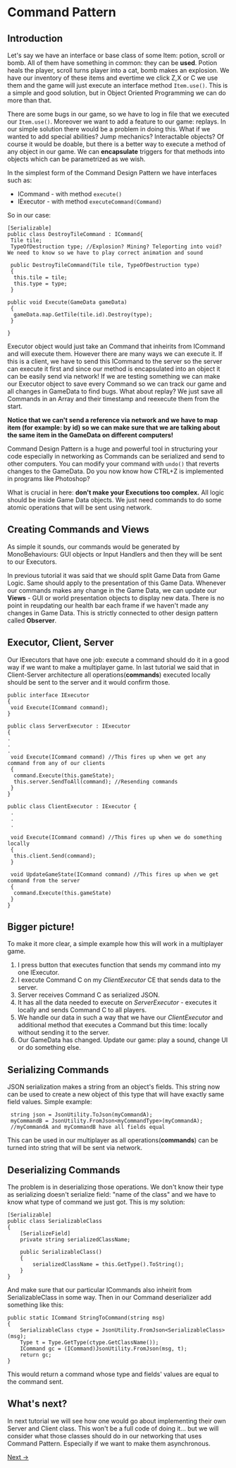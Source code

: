 # Command Pattern

## Introduction

Let's say we have an interface or base class of some Item: potion, scroll or bomb. All of them have something in common: they can be **used**. Potion heals the player, scroll turns player into a cat, bomb makes an explosion. We have our inventory of these items and evertime we click Z,X or C we use them and the game will just execute an interface method ``` Item.use() ```. This is a simple and good solution, but in Object Oriented Programming we can do more than that.

There are some bugs in our game, so we have to log in file that we executed our ```Item.use()```. Moreover we want to add a feature to our game: replays. In our simple solution there would be a problem in doing this. What if we wanted to add special abilities? Jump mechanics? Interactable objects? Of course it would be doable, but there is a better way to execute a method of any object in our game. We can **encapsulate** triggers for that methods into objects which can be parametrized as we wish.

In the simplest form of the Command Design Pattern we have interfaces such as:

- ICommand - with method ```execute()``` 
- IExecutor - with method ```executeCommand(Command)```

So in our case: 
```
[Serializable]
public class DestroyTileCommand : ICommand{
 Tile tile;
 TypeOfDestruction type; //Explosion? Mining? Teleporting into void? We need to know so we have to play correct animation and sound
 
 public DestroyTileCommand(Tile tile, TypeOfDestruction type)
 {
  this.tile = tile;
  this.type = type;
 }

public void Execute(GameData gameData)
 {
  gameData.map.GetTile(tile.id).Destroy(type);
 }

}
```

Executor object would just take an Command that inheirits from ICommand and will execute them. However there are many ways we can execute it. If this is a client, we have to send this ICommand to the server so the server can execute it first and since our method is encapsulated into an object it can be easily send via network!
If we are testing something we can make our Executor object to save every Command so we can track our game and all changes in GameData to find bugs. What about replay? We just save all Commands in an Array and their timestamp and reexecute them from the start.

**Notice that we can't send a reference via network and we have to map item (for example: by id) so we can make sure that we are talking about the same item in the GameData on different computers!**
 
Command Design Pattern is a huge and powerful tool in structuring your code especially in networking as Commands can be serialized and send to other computers. You can modify your command with ```undo()``` that reverts changes to the GameData. Do you now know how CTRL+Z is implemented in programs like Photoshop? 

What is crucial in here: **don't make your Executions too complex.** All logic should be inside Game Data objects. We just need commands to do some atomic operations that will be sent using network.

## Creating Commands and Views

As simple it sounds, our commands would be generated by MonoBehaviours: GUI objects or Input Handlers and then they will be sent to our Executors.

In previous tutorial it was said that we should split Game Data from Game Logic. Same should apply to the presentation of this Game Data. Whenever our commands makes any change in the Game Data, we can update our **Views** - GUI or world presentation objects to display new data. There is no point in reupdating our health bar each frame if we haven't made any changes in Game Data. This is strictly connected to other design pattern called **Observer**.

## Executor, Client, Server

Our IExecutors that have one job: execute a command should do it in a good way if we want to make a multiplayer game. In last tutorial we said that in Client-Server architecture all operations(**commands**) executed locally should be sent to the server and it would confirm those. 

```
public interface IExecutor 
{
 void Execute(ICommand command);
}

public class ServerExecutor : IExecutor 
{
.
.
.
 void Execute(ICommand command) //This fires up when we get any command from any of our clients
 {
  command.Execute(this.gameState);
  this.server.SendToAll(command); //Resending commands
 }
}

public class ClientExecutor : IExecutor {
 .
 .
 .
 
 void Execute(ICommand command) //This fires up when we do something locally
 {
  this.client.Send(command);
 }
 
 void UpdateGameState(ICommand command) //This fires up when we get command from the server
 {
  command.Execute(this.gameState)
 }
}

```

## Bigger picture!

To make it more clear, a simple example how this will work in a multiplayer game.

1) I press button that executes function that sends my command into my one IExecutor.
2) I execute Command C on my *ClientExecutor* CE that sends data to the server.
3) Server receives Command C as serialized JSON.
4) It has all the data needed to execute on *ServerExecutor* - executes it locally and sends Command C to all players.
5) We handle our data in such a way that we have our *ClientExecutor* and additional method that executes a Command but this time: locally without sending it to the server.
6) Our GameData has changed. Update our game: play a sound, change UI or do something else.

## Serializing Commands

JSON serialization makes a string from an object's fields. This string now can be used to create a new object of this type that will have exactly same field values. 
Simple example:
```
 string json = JsonUtility.ToJson(myCommandA);
 myCommandB = JsonUtility.FromJson<myCommandType>(myCommandA);
 //myCommandA and myCommandB have all fields equal
```
This can be used in our multiplayer as all operations(**commands**) can be turned into string that will be sent via network.

## Deserializing Commands
The problem is in deserializing those operations. We don't know their type as serializing doesn't serialize field: "name of the class" and we have to know what type of command we just got. This is my solution:
```
[Serializable]
public class SerializableClass
{
    [SerializeField]
    private string serializedClassName;

    public SerializableClass()
    {
        serializedClassName = this.GetType().ToString();
    }
}
```
And make sure that our particular ICommands also inheirit from SerializableClass in some way.
Then in our Command deserializer add something like this:
```
public static ICommand StringToCommand(string msg)
{
    SerializableClass ctype = JsonUtility.FromJson<SerializableClass>(msg);
    Type t = Type.GetType(ctype.GetClassName());
    ICommand gc = (ICommand)JsonUtility.FromJson(msg, t);
    return gc;
}
```
This would return a command whose type and fields' values are equal to the command sent.

## What's next?

In next tutorial we will see how one would go about implementing their own Server and Client class. This won't be a full code of doing it... but we will consider what those classes should do in our networking that uses Command Pattern. Especially if we want to make them asynchronous.

[Next ->](03commandsViaNet.md)
